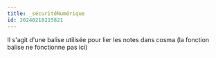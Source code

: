 ```yaml
---
title: _sécuritéNumérique
id: 20240218215821
---
```

Il s'agit d'une balise utilisée pour lier les notes dans cosma (la fonction balise ne fonctionne pas ici)